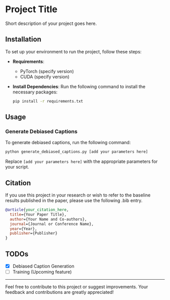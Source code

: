 # Project Title

Short description of your project goes here.

## Installation

To set up your environment to run the project, follow these steps:

- **Requirements**:
  - PyTorch (specify version)
  - CUDA (specify version)

- **Install Dependencies**:
  Run the following command to install the necessary packages:

  ```bash
  pip install -r requirements.txt
  ```

## Usage

### Generate Debiased Captions

To generate debiased captions, run the following command:

```python
python generate_debiased_captions.py [add your parameters here]
```

Replace `[add your parameters here]` with the appropriate parameters for your script.

## Citation

If you use this project in your research or wish to refer to the baseline results published in the paper, please use the following .bib entry.

```bibtex
@article{your_citation_here,
  title={Your Paper Title},
  author={Your Name and Co-authors},
  journal={Journal or Conference Name},
  year={Year},
  publisher={Publisher}
}
```

## TODOs

- [x] Debiased Caption Generation
- [ ] Training (Upcoming feature)

---

Feel free to contribute to this project or suggest improvements. Your feedback and contributions are greatly appreciated!
